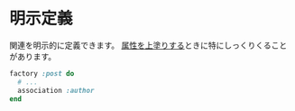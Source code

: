 # 明示定義

関連を明示的に定義できます。
[属性を上塗りする](overriding-attributes.md)ときに特にしっくりくることがあります。

```ruby
factory :post do
  # ...
  association :author
end
```
